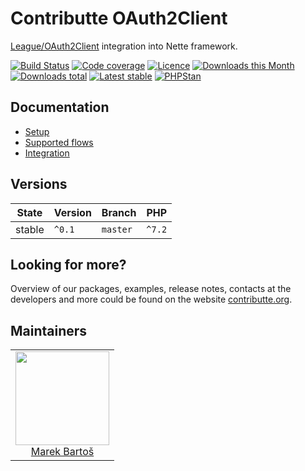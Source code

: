 # Contributte OAuth2Client

[League/OAuth2Client](https://github.com/thephpleague/oauth2-client) integration into Nette framework.

[![Build Status](https://img.shields.io/travis/contributte/oauth2-client.svg?style=flat-square)](https://travis-ci.org/contributte/oauth2-client)
[![Code coverage](https://img.shields.io/coveralls/contributte/oauth2-client.svg?style=flat-square)](https://coveralls.io/r/contributte/oauth2-client)
[![Licence](https://img.shields.io/packagist/l/contributte/oauth2-client.svg?style=flat-square)](https://packagist.org/packages/contributte/oauth2-client)
[![Downloads this Month](https://img.shields.io/packagist/dm/contributte/oauth2-client.svg?style=flat-square)](https://packagist.org/packages/contributte/oauth2-client)
[![Downloads total](https://img.shields.io/packagist/dt/contributte/oauth2-client.svg?style=flat-square)](https://packagist.org/packages/contributte/oauth2-client)
[![Latest stable](https://img.shields.io/packagist/v/contributte/oauth2-client.svg?style=flat-square)](https://packagist.org/packages/contributte/oauth2-client)
[![PHPStan](https://img.shields.io/badge/PHPStan-enabled-brightgreen.svg?style=flat-square)](https://github.com/phpstan/phpstan)

## Documentation

- [Setup](.docs/README.md#setup)
- [Supported flows](.docs/README.md#supported-flows)
- [Integration](.docs/README.md#integration)

## Versions

| State       | Version | Branch   | PHP    |
|-------------|---------|----------|--------|
| stable      | `^0.1`  | `master` | `^7.2` |


## Looking for more?

Overview of our packages, examples, release notes, contacts at the developers and more could be found on the website [contributte.org](https://contributte.org).

## Maintainers

<table>
  <tbody>
    <tr>
      <td align="center">
        <a href="https://github.com/mabar">
            <img width="150" height="150" src="https://avatars0.githubusercontent.com/u/20974277?s=150&v=4">
        </a>
        </br>
        <a href="https://github.com/mabar">Marek Bartoš</a>
      </td>
    </tr>
  </tbody>
</table>
